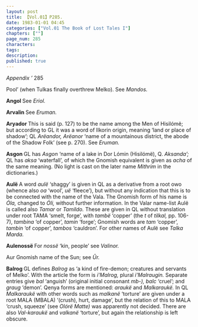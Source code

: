 ```yaml
---
layout: post
title: 【Vol.01】P285.
date: 1983-01-01 04:45
categories: ["Vol.01 The Book of Lost Tales I"]
chapters: [""]
page_num: 285
characters: 
tags: 
description: 
published: true
---
```


<p style="text-indent: 0;">
<I>Appendix ’        </I>285
</p>

Pool’ (when Tulkas finally overthrew Melko). See <I>Mandos.</I>

<B>Angol   </B>See <I>Eriol.</I>

<B>Arvalin   </B>See <I>Eruman.</I>

<B>Aryador   </B>This is said (p. 127) to be the name among the Men of Hisilómë; but according to GL it was a word of Ilkorin origin, meaning ‘land or place of shadow’; QL <I>Arëandor, Arëanor </I>‘name of a mountainous district, the abode of the Shadow Folk’ (see p. 270). See <I>Eruman.</I>

<B>Asgon   </B>GL has <I>Asgon </I>‘name of a lake in Dor Lómin (Hisilómë), Q. <I>Aksanda’; </I>QL has <I>aksa </I>‘waterfall’, of which the Gnomish equivalent is given as <I>acha </I>of the same meaning. (No light is cast on the later name <I>Mithrim </I>in the dictionaries.)

<B>Aulë </B>A word <I>aulë </I>‘shaggy’ is given in QL as a derivative from a root owo (whence also <I>oa </I>‘wool’, <I>uë </I>‘fleece’), but without any indication that this is to be connected with the name of the Vala. The Gnomish form of his name is <I>Óla, </I>changed to <I>Óli, </I>without further information. In the Valar name-list Aulë is called also <I>Tamar </I>or <I>Tamildo. </I>These are given in QL without translation under root TAMA ‘smelt, forge’, with <I>tambë </I>‘copper’ (the <I>t </I>of <I>tilkal, </I>pp. 106-7), <I>tambina </I>‘of copper’, <I>tamin </I>‘forge’; Gnomish words are <I>tam </I>‘copper’, <I>tambin </I>‘of copper’, <I>tambos </I>‘cauldron’. For other names of Aulë see <I>Talka Marda.</I>

<B>Aulenossë </B>For <I>nossë </I>‘kin, people’ see <I>Valinor.</I>

Aur   Gnomish name of the Sun; see <I>Ûr.</I>

<B>Balrog   </B>GL defines <I>Balrog </I>as ‘a kind of fire-demon; creatures and servants of Melko’. With the article the form is <I>i'Malrog, </I>plural <I>i'Malraugin. </I>Separate entries give <I>bal </I>‘anguish’ (original initial consonant <I>mb-), balc </I>‘cruel’; and <I>graug </I>‘demon’. Qenya forms are mentioned: <I>araukë </I>and <I>Malkaraukë. </I>In QL <I>Malkaraukë </I>with other words such as <I>malkanë </I>‘torture’ are given under a root MALA (MBALA) ‘(crush), hurt, damage’, but the relation of this to MALA ‘crush, squeeze’ (see <I>Olórë Matte) </I>was apparently not decided. There are also <I>Val-karaukë </I>and <I>valkanë </I>‘torture’, but again the relationship is left obscure.

